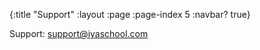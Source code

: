 {:title "Support"
	:layout :page
	:page-index 5
	:navbar? true}


Support: support@iyaschool.com


<br>
<br>
<br>
